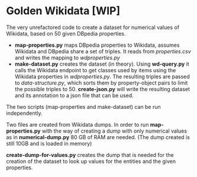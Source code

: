 Golden Wikidata [WIP]
======

The very unrefactored code to create a dataset for numerical values of Wikidata, based on 50 given DBpedia properties. 
- **map-properties.py** maps DBpedia properties to Wikidata, assumes Wikidata and DBpedia share a set of triples. It reads from *properties.csv* and writes the mapping to *wdproperties.py*
- **make-dataset.py** creates the dataset (in theory). Using **wd-query.py** it calls the Wikidata endpoint to get classes used by items using the Wikidata properties in *wdproperties.py*. The resulting triples are passed to *data-structure.py*, which sorts them by property-object pairs to limit the possible triples to 50. **create-json.py** will write the resulting dataset and its annotation to a json file that can be used.

The two scripts (map-properties and make-dataset) can be run independently. 

Two files are created from Wikidata dumps. In order to run **map-properties.py** with the way of creating a dump with only numerical values as in **numerical-dump.py** 80 GB of RAM are needed. (The dump created is still 10GB and is loaded in memory)

**create-dump-for-values.py** creates the dump that is needed for the creation of the dataset to look up values for the entities and the given properties.
